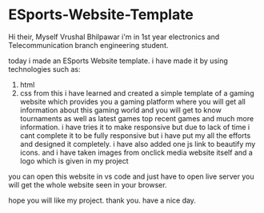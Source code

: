 # ESports-Website-Template

Hi their,
Myself Vrushal Bhilpawar i'm in 1st year electronics and Telecommunication branch engineering student.

today i made an ESports Website template. i have made it by using technologies such as:
1. html
2. css
from this i have learned and created a simple template of a gaming website which provides you a gaming platform where you will get all information about this gaming world and 
you will get to know tournaments as well as latest games top recent games and much more information.
i have tries it to make responsive but due to lack of time i cant complete it to be fully responsive
but i have put my all the efforts and designed it completely.
i have also added one js link to beautify my icons.
and i have taken images from onclick media website itself and a logo which is given in my project

you can open this website in vs code and just have to open live server you will get the whole website seen in your browser.


hope you will like my project.
thank you.
have a nice day.
